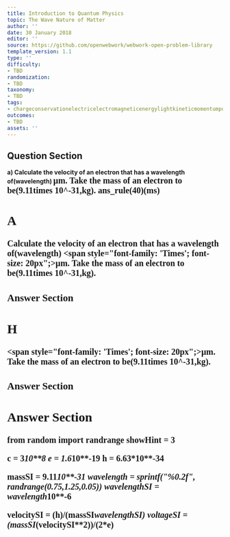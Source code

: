 ```yaml
---
title: Introduction to Quantum Physics
topic: The Wave Nature of Matter
author: ''
date: 30 January 2018
editor: ''
source: https://github.com/openwebwork/webwork-open-problem-library
template_version: 1.1
type: ''
difficulty:
- TBD
randomization:
- TBD
taxonomy:
- TBD
tags:
- chargeconservationelectricelectromagneticenergylightkineticmomentumpotentialquantumradiationvelocitywavelength
outcomes:
- TBD
assets: ''
---
```


## Question Section 

<b>
a) Calculate the velocity of an electron that has a wavelength of(wavelength) <span style="font-family: 'Times'; font-size: 20px";>&mu;m<span>. Take the mass of an electron to be(9.11times 10^-31,kg).
ans_rule(40)(ms)

## A
Calculate the velocity of an electron that has a wavelength of(wavelength) <span style="font-family: 'Times'; font-size: 20px";>&mu;m<span>. Take the mass of an electron to be(9.11times 10^-31,kg).
### Answer Section
## H
<span style="font-family: 'Times'; font-size: 20px";>&mu;m<span>. Take the mass of an electron to be(9.11times 10^-31,kg).
### Answer Section


## Answer Section

from random import randrange
showHint = 3

c = 3*10**8
e = 1.6*10**-19
h = 6.63*10**-34

massSI = 9.11*10**-31
wavelength = sprintf("%0.2f", randrange(0.75,1.25,0.05))
wavelengthSI = wavelength*10**-6

velocitySI = (h)/(massSI*wavelengthSI)
voltageSI = (massSI*(velocitySI**2))/(2*e)